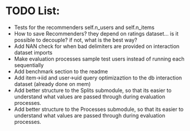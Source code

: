 # TODO List:
- Tests for the recommenders self.n_users and self.n_items
- How to save Recommenders? they depend on ratings dataset... is it possible to decouple? if not, what is the best way?
- Add NAN check for when bad delimiters are provided on interaction dataset imports
- Make evaluation processes sample test users instead of running each sequentially
- Add benchmark section to the readme
- Add item->iid and user->uid query optimizaztion to the db interaction dataset (already done on mem)
- Add better structure to the Splits submodule, so that its easier to understand what values are passed through during evaluation processes.
- Add better structure to the Processes submodule, so that its easier to understand what values are passed through during evaluation processes.
